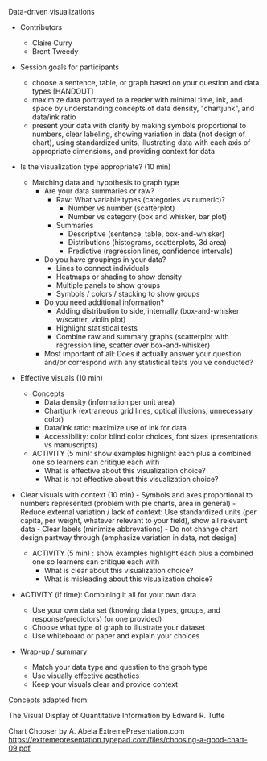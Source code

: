 Data-driven visualizations

- Contributors
	- Claire Curry
	- Brent Tweedy

- Session goals for participants
	- choose a sentence, table, or graph based on your question and data types [HANDOUT]
	- maximize data portrayed to a reader with minimal time, ink, and space by understanding concepts of data density, "chartjunk", and data/ink ratio
	- present your data with clarity by making symbols proportional to numbers, clear labeling, showing variation in data (not design of chart), using standardized units, illustrating data with each axis of appropriate dimensions, and providing context for data

	
- Is the visualization type appropriate? (10 min)
	- Matching data and hypothesis to graph type
		- Are your data summaries or raw?
			- Raw: What variable types (categories vs numeric)?
				- Number vs number (scatterplot)
				- Number vs category (box and whisker, bar plot)
			- Summaries
				- Descriptive (sentence, table, box-and-whisker)
				- Distributions (histograms, scatterplots, 3d area)
				- Predictive (regression lines, confidence intervals)
		- Do you have groupings in your data?
			- Lines to connect individuals
			- Heatmaps or shading to show density
			- Multiple panels to show groups
			- Symbols / colors / stacking to show groups
		- Do you need additional information?
			- Adding distribution to side, internally (box-and-whisker w/scatter, violin plot)
			- Highlight statistical tests
			- Combine raw and summary graphs (scatterplot with regression line, scatter over box-and-whisker)
		- Most important of all: Does it actually answer your question and/or correspond with any statistical tests you've conducted?

- Effective visuals (10 min)
	- Concepts
		- Data density (information per unit area)
		- Chartjunk (extraneous grid lines, optical illusions, unnecessary color)
		- Data/ink ratio: maximize use of ink for data
		- Accessibility: color blind color choices, font sizes (presentations vs manuscripts)
	- ACTIVITY (5 min): show examples highlight each plus a combined one so learners can critique each with
		- What is effective about this visualization choice?
		- What is not effective about this visualization choice?
- Clear visuals with context (10 min)
        - Symbols and axes proportional to numbers represented (problem with pie charts, area in general)
		- Reduce external variation / lack of context: Use standardized units (per capita, per weight, whatever relevant to your field), show all relevant data
		- Clear labels (minimize abbrevations)
		- Do not change chart design partway through (emphasize variation in data, not design)
	- ACTIVITY  (5 min) : show examples highlight each plus a combined one so learners can critique each with
		- What is clear about this visualization choice?
		- What is misleading about this visualization choice?
- ACTIVITY (if time): Combining it all for your own data
	- Use your own data set (knowing data types, groups, and response/predictors) (or one provided)
	- Choose what type of graph to illustrate your dataset
	- Use whiteboard or paper and explain your choices
- Wrap-up / summary
	- Match your data type and question to the graph type
	- Use visually effective aesthetics
	- Keep your visuals clear and provide context


Concepts adapted from:

The Visual Display of Quantitative Information by Edward R. Tufte

Chart Chooser by A. Abela ExtremePresentation.com https://extremepresentation.typepad.com/files/choosing-a-good-chart-09.pdf